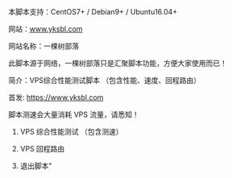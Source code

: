 本脚本支持：CentOS7+ / Debian9+ / Ubuntu16.04+

网站：www.yksbl.com

网站名称：一棵树部落

此脚本源于网络，一棵树部落只是汇聚脚本功能，方便大家使用而已！

简介：VPS综合性能测试脚本 （包含性能、速度、回程路由）

首发: https://www.yksbl.com

脚本测速会大量消耗 VPS 流量，请悉知！

1. VPS 综合性能测试  （包含测速）

2. VPS 回程路由

3. 退出脚本"
